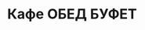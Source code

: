 ---
layout: lunch
title: "Кафе ОБЕД БУФЕТ"
description: "<b>Адрес:</b> проспект Жукова 44 (ТЦ Аутлето), второй этаж <br> <b>Режим работы:</b> ежедневно с 10.00 до 18.00<br>  <a href='/menu/Меню 13.12.18.docx' download class='text-small-center'>Меню на 13 декабря</a>  <br><hr> Закажите свой обед с доставкой в офис или на дом!"
subdescription1: "Читайте [условия доставки](/delivery/ 'Условия доставки | ХаусФреш')"
metadescription: "Кафе ОБЕД БУФЕТ на Жукова: адрес, режим работы. Заказать Горячий Комплексный Обед в Офис. Самое вкусное обеденное меню. Доступные цены, Скидки. Организация Корпоративного Питания. Доставка обедов в офис и на дом"
metakeywords: "Кафе ОБЕД БУФЕТ на Жукова: адрес, режим работы. Заказ домашних комплексных обедов: Салаты, Супы, Вторые блюда, Гарниры, Хлеб, Выпечка, Напитки. Корпоративное питание. Доставка обедов в офис Минск"
sitetitle: "Кафе ОБЕД БУФЕТ ☕ (Комплексные Обеды) | Доставка в Офис"
weekMenu:
- weekDay: Открыт приём заказов на Понедельник
  day: 10 декабря
  validFromOrderDate: "2018-12-07 11:00:00"
  validToOrderDate: "2018-12-10 10:59:59"
  courses:
  - title: Салаты
    items:
    - title: Салат «Праздничный» 
      id: 1101	
      ingredients: говядина отварная, морковь, огурец консервированный, майонез
      weight: 150
      price: 3.15
    - title: Салат–коктейль «Мимоза» 
      id: 1102
      ingredients: консерва рыбная, сыр, яйцо, майонез
      weight: 150
      price: 3.15
    - title: Салат из помидоров, капусты и сладкого перца
      id: 1103
      ingredients: помидор свежий, капуста белокочанная, перец свежий, майонез
      weight: 150
      price: 2.15
  - title: Супы
    items:  
    - title: Суп-пюре из разных овощей с сухариками
      id: 1201
      ingredients: 
      weight: 250/10
      price: 2.40
    - title: Суп картофельный с фасолью и курицей
      id: 1202
      ingredients: 
      weight: 250
      price: 2.20
  - title: Вторые блюда
    items:
    - title: Гуляш из свинины
      id: 1301
      ingredients: свинина, специи
      weight: 75/75
      price: 3.95
    - title: Птица запеченная с помидорами
      id: 1302
      ingredients: птица, помидор, сыр, специи
      weight: 100
      price: 3.45
    - title: Рыба, запеченная в сметане с морковью
      id: 1303
      ingredients: филе хека, морковь, специи
      weight: 125
      price: 3.45
    - title: Котлеты Любительские
      id: 1304
      ingredients: свинина, говядина, специи
      weight: 100
      price: 4.00
  - title: Гарниры
    items:
    - title: Картофель отварной
      id: 1401
      ingredients: 
      weight: 150
      price: 1.20
    - title: Каша рассыпчатая рисовая
      id: 1402
      ingredients: 
      weight: 150
      price: 1.20
- weekDay: Открыт приём заказов на Вторник
  day: 11 декабря 
  validFromOrderDate: "2018-12-10 11:00:00"
  validToOrderDate: "2018-12-11 10:59:59"
  courses:
  - title: Салаты
    items:
    - title: Салат «Цезарь с птицей»
      id: 2101
      ingredients: птица, овощи свежие, сыр, майонез
      weight: 200
      price: 3.45
    - title: Салат-коктейль «Павлинка»
      id: 2102
      ingredients: птица отварная, овощи свежие, яйцо, майонез
      weight: 150
      price: 3.55
    - title: Салат «Слоеный»
      id: 2103
      ingredients: овощи свежие, яйцо, сыр, майонез
      weight: 150
      price: 2.60
  - title: Супы
    items:  
    - title: Борщ «Могилевский»
      id: 2201
      ingredients: 
      weight: 250/20
      price: 1.95
    - title: Суп гороховый с беконом
      id: 2202
      ingredients: 
      weight: 250
      price: 2.45
  - title: Вторые блюда
    items:
    - title: Свинина, запеченная с грибами
      id: 2301
      ingredients: свинина, сыр, грибы, специи
      weight: 120
      price: 4.10
    - title: Котлеты из птицы с перцем
      id: 2302
      ingredients: филе цыпленка, перец свежий, специи
      weight: 120
      price: 4.00
    - title: Оладьи картофельные, фаршированные мясом
      id: 2303
      ingredients: свинина, картофель, овощи, специи, сметана
      weight: 200/50
      price: 4.15
  - title: Гарниры
    items:
    - title: Каша рассыпчатая с грибами и луком гречневая
      id: 2401
      ingredients: 
      weight: 150
      price: 1.60
    - title: Картофельное пюре
      id: 2402
      ingredients: 
      weight: 150
      price: 1.50
- weekDay: Открыт приём заказов на Среду
  day: 12 декабря
  validFromOrderDate: "2018-12-11 11:00:00"
  validToOrderDate: "2018-12-12 10:59:59"
  courses:
  - title: Салаты
    items:
    - title: Винегрет с сельдью
      id: 3101
      ingredients: овощи отварные, овощи маринованные, сельдь филе, заправка
      weight: 150
      price: 2.10
    - title: Салат «Дружба»
      id: 3102
      ingredients: капуста, кукуруза консервированная, морковь, яблоко, крабовые палочки, майонез
      weight: 150
      price: 2.15
    - title: Салат «Мексиканский с фасолью»
      id: 3103
      ingredients: филе птицы, сыр Фета, огурец свежий, помидор свежий, фасоль, заправка
      weight: 150
      price: 3.10
  - title: Супы
    items:  
    - title: Суп-лапша домашняя с курицей
      id: 3201
      ingredients: 
      weight: 250/30
      price: 2.15
    - title: Суп перловый с грибами
      id: 3202
      ingredients: 
      weight: 250/20
      price: 1.85
  - title: Вторые блюда
    items:
    - title: Рыба, тушенная в томате с овощами   
      id: 3301
      ingredients: рыба хек, специи, овощи тушеные, соус
      weight: 150
      price: 3.40
    - title: Голубцы любительские
      id: 3302
      ingredients: свинина, говядина, капуста белокочанная, специи
      weight: 230/50
      price: 3.65
    - title: Бифштекс «Смак»
      id: 3303
      ingredients: птица, специи
      weight: 95
      price: 3.20
    - title: Птица в сливочно-горчичном соусе
      id: 3304
      ingredients: птица, соус, специи
      weight: 100/50
      price: 4.10
  - title: Гарниры
    items:
    - title: Каша рассыпчатая рисовая
      id: 3401
      ingredients: 
      weight: 150
      price: 1.20
    - title: Картофель отварной
      id: 3402
      ingredients: 
      weight: 150
      price: 1.20
- weekDay: Открыт приём заказов на Четверг
  day: 13 декабря
  validFromOrderDate: "2018-12-12 11:00:00"
  validToOrderDate: "2018-12-13 10:59:59"
  courses:
  - title: Салаты
    items:
    - title: Салат «Минутка»
      id: 4101
      ingredients: свекла отварная, огурец маринованный, майонез
      weight: 150
      price: 2.10
    - title: Салат «Греческий»
      id: 4102
      ingredients: огурец свежий, помидор свежий, перец свежий, оливки, заправка
      weight: 200
      price: 3.65
    - title: Салат с крабовыми палочками и кукурузой
      id: 4103
      ingredients: крабовые палочки, рис отварной, овощи маринованные, майонез
      weight: 150
      price: 2.45
  - title: Супы
    items:  
    - title: Суп-пюре из разных овощей с сухариками
      id: 4201
      ingredients: 
      weight: 250/10
      price: 2.40
    - title: Щи кислые с грибами
      id: 4202
      ingredients: 
      weight: 250/30
      price: 1.90
  - title: Вторые блюда
    items:
    - title: Тефтели с соусом
      id: 4301
      ingredients: свинина, рис, специи, соус
      weight: 120/30
      price: 4.10
    - title: Жаркое по-домашнему
      id: 4302
      ingredients: свинина, овощи тушенные, специи
      weight: 325
      price: 3.80
    - title: Цыплята табака
      id: 4303
      ingredients: птица, специи
      weight: 150
      price: 2.35
    - title: Свинина деликатесная
      id: 4304
      ingredients: свинина, специи
      weight: 145
      price: 3.95
  - title: Гарниры
    items:
    - title: Каша гречневая рассыпчатая
      id: 4401
      ingredients: 
      weight: 150
      price: 1.20
    - title: Картофель жареный
      id: 4402
      ingredients:
      weight: 150
      price: 1.90
- weekDay: Открыт приём заказов на Пятницу
  day: 7 декабря
  validFromOrderDate: "2018-12-06 11:00:00"
  validToOrderDate: "2018-12-07 10:59:59"
  courses:
  - title: Салаты
    items:
    - title: Салат «Цезарь с птицей»
      id: 5101
      ingredients: птица, овощи свежие, сыр, майонез
      weight: 200
      price: 3.45
    - title: Салат «Белоснежка»
      id: 5102
      ingredients: капуста, яйцо, огурец свежий, заправка
      weight: 150
      price: 1.65
    - title: Салат «Лесная Иллюзия» 
      id: 5103
      ingredients: грибы маринованные, ветчина, овощи отварные, овощи маринованные, яйцо, майонез
      weight: 150
      price: 2.95
  - title: Супы
    items:  
    - title: Суп перловый с грибами
      id: 5201
      ingredients: 
      weight: 250/20
      price: 1.85
    - title: Суп-пюре из разных овощей с сухариками
      id: 5202
      ingredients: 
      weight: 250/10
      price: 2.40
  - title: Вторые блюда
    items:
    - title: Котлеты домашние
      id: 5301
      ingredients: свинина, говядина, специи
      weight: 100
      price: 2.45
    - title: Бедро цыпленка в грибном соусе
      id: 5302
      ingredients: бедро цыпленка, грибы,  соус, специи
      weight: 175
      price: 3.50
    - title: Оладьи из кабачка    
      id: 5303
      ingredients: кабачок свежий, сметана
      weight: 250/30
      price: 3.00
    - title: Плов из птицы
      id: 5304
      ingredients: птица, рис, овощи, специи
      weight: 225
      price: 3.80
  - title: Гарниры
    items:
    - title: Картофельное пюре
      id: 5401
      ingredients: 
      weight: 150
      price: 1.50
    - title: Рагу овощное
      id: 5402
      ingredients: 
      weight: 200
      price: 1.35
sharedCourses:
- title: Хлеб
  items:
  - title: Хлеб белый
    id: 1
    ingredients: 
    weight: 40
    price: 0.20
  - title: Хлеб тёмный
    id: 2    
    ingredients: 
    weight: 40
    price: 0.20
  - title: Хлеб белый (2 порции)
    id: 3
    ingredients: 
    weight: 80
    price: 0.40
  - title: Хлеб тёмный (2 порции)
    id: 4    
    ingredients: 
    weight: 80
    price: 0.40
- title: Соусы
  items:
  - title: Сметана
    id: 5
    ingredients: 
    weight: 50
    price: 0.50
  - title: Кетчуп томатный
    id: 6    
    ingredients: 
    weight: 50
    price: 0.50
  - title: Майонез
    id: 7
    ingredients: 
    weight: 50
    price: 0.50
- title: Выпечка
  items:
  - title: Торт «Ореховый Сара Бернар»
    id: 8  
    ingredients: 
    weight: 100
    price: 2.00
  - title: Торт «Шоколоадный Брауни»
    id: 9    
    ingredients: 
    weight: 83
    price: 2.00
  - title: Сметанник
    id: 10    
    ingredients: 
    weight: 75
    price: 0.85
  - title: Булочка чайная с творогом
    id: 11    
    ingredients: 
    weight: 50
    price: 0.65
  - title: Маффин в ассортименте
    id: 12    
    ingredients: 
    weight: 115
    price: 1.50
  - title: Круассан с шоколадом
    id: 13    
    ingredients: 
    weight: 50
    price: 1.10
  - title: Круассан со сгущёнкой
    id: 14    
    ingredients: 
    weight: 50
    price: 1.10
  - title: Слойка с вишней
    id: 15    
    ingredients: 
    weight: 75
    price: 1.10
  - title: Слойка со сгущёнкой
    id: 16    
    ingredients: 
    weight: 75
    price: 1.10
  - title: Слойка с сыром
    id: 17    
    ingredients: 
    weight: 75
    price: 1.10
- title: Напитки
  items:
  - title: Холодный чай Фьюз Ти
    id: 18
    ingredients: 
    weight: 500
    price: 2.50
  - title: Напиток Кока-Кола
    id: 19
    ingredients: 
    weight: 500
    price: 2.00
  - title: Напиток Спрайт
    id: 20
    ingredients: 
    weight: 500
    price: 2.00
  - title: Напиток Фанта Апельсин
    id: 21
    ingredients: 
    weight: 500
    price: 2.00
  - title: Питьевая вода Бонаква
    id: 22
    ingredients: 
    weight: 500
    price: 1.50
---